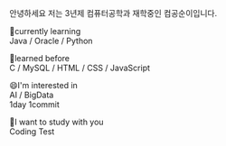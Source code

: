 안녕하세요 저는 3년제 컴퓨터공학과 재학중인 컴공순이입니다.

🌱currently learning<br>
Java / Oracle / Python

🌱learned before<br>
C / MySQL / HTML / CSS / JavaScript

😄I'm interested in <br>
AI / BigData<br>
1day 1commit

👯I want to study with you<br>
Coding Test

<!--
**Jasmine-Gi/Jasmine-Gi** is a ✨ _special_ ✨ repository because its `README.md` (this file) appears on your GitHub profile.

Here are some ideas to get you started:

- 🔭 I’m currently working on ...
- 🌱 I’m currently learning ...
- 👯 I’m looking to collaborate on ...
- 🤔 I’m looking for help with ...
- 💬 Ask me about ...
- 📫 How to reach me: ...
- 😄 Pronouns: ...
- ⚡ Fun fact: ...
-->

